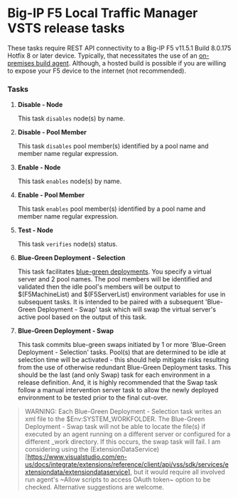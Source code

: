 # Big-IP F5 Local Traffic Manager VSTS release tasks

These tasks require REST API connectivity to a Big-IP F5 v11.5.1 Build 8.0.175 Hotfix 8 or later device.  Typically, that necessitates the use of an [on-premises build agent](https://www.visualstudio.com/en-us/docs/build/admin/agents/v2-windows).  Although, a hosted build is possible if you are willing to expose your F5 device to the internet (not recommended).

### Tasks

1. **Disable - Node**

   This task `disables` node(s) by name.

1. **Disable - Pool Member**

   This task `disables` pool member(s) identified by a pool name and member name regular expression.

1. **Enable - Node**

   This task `enables` node(s) by name.

1. **Enable - Pool Member**

   This task `enables` pool member(s) identified by a pool name and member name regular expression.

1. **Test - Node**

   This task `verifies` node(s) status.

1. **Blue-Green Deployment - Selection**

   This task facilitates [blue-green deployments](https://martinfowler.com/bliki/BlueGreenDeployment.html).  You specify a virtual server and 2 pool names.  The pool members will be identified and validated then the idle pool's members will be output to $(F5MachineList) and $(F5ServerList) environment variables for use in subsequent tasks.  It is intended to be paired with a subsequent 'Blue-Green Deployment - Swap' task which will swap the virtual server's active pool based on the output of this task.

1. **Blue-Green Deployment - Swap**

   This task commits blue-green swaps initiated by 1 or more 'Blue-Green Deployment - Selection' tasks.  Pool(s) that are determined to be idle at selection time will be activated - this should help mitigate risks resulting from the use of otherwise redundant Blue-Green Deployment tasks.  This should be the last (and only Swap) task for each environment in a release definition.  And, it is highly recommended that the Swap task follow a manual intervention server task to allow the newly deployed environment to be tested prior to the final cut-over.

> WARNING: Each Blue-Green Deployment - Selection task writes an xml file to the $Env:SYSTEM_WORKFOLDER.  The Blue-Green Deployment - Swap task will not be able to locate the file(s) if executed by an agent running on a different server or configured for a different _work directory.  If this occurs, the swap task will fail.  I am considering using the (ExtensionDataService)[https://www.visualstudio.com/en-us/docs/integrate/extensions/reference/client/api/vss/sdk/services/extensiondata/extensiondataservice], but it would require all involved run agent's ~Allow scripts to access OAuth token~ option to be checked.  Alternative suggestions are welcome.